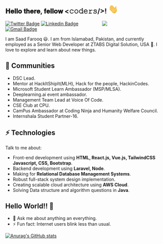 <h2> 𝐇𝐞𝐥𝐥𝐨 𝐭𝐡𝐞𝐫𝐞, 𝐟𝐞𝐥𝐥𝐨𝐰 <𝚌𝚘𝚍𝚎𝚛𝚜/>! <img src="https://raw.githubusercontent.com/ABSphreak/ABSphreak/master/gifs/Hi.gif" width="30px"></h2>

<img align='right' src='https://user-images.githubusercontent.com/5713670/87202985-820dcb80-c2b6-11ea-9f56-7ec461c497c3.gif' width='200"'>

[![Twitter Badge](https://img.shields.io/badge/-@Saad71759984-1ca0f1?style=flat-square&labelColor=1ca0f1&logo=twitter&logoColor=white&link=https://twitter.com/Saad71759984)](https://twitter.com/Saad71759984)  [![Linkedin Badge](https://img.shields.io/badge/-saadfarooq-blue?style=flat-square&logo=Linkedin&logoColor=white&link=https://www.linkedin.com/in/saad-farooq-4667541b5/)](https://www.linkedin.com/in/saad-farooq-4667541b5/)
[![Gmail Badge](https://img.shields.io/badge/-saadfarooq531997@gmail.com-c14438?style=flat-square&logo=Gmail&logoColor=white&link=mailto:saadfarooq531997@gmail.com)](mailto:saadfarooq531997@gmail.com)

I am Saad Farooq 😃.  I am from Islamabad, Pakistan, and currently employed as a Senior Web Developer at ZTABS Digital Solution, USA 🏫. I love to explore and learn about new things.
## 👯 Communities
* DSC Lead.
* Mentor at HackItShipIt(MLH), Hack for the people, HackinCodes.
* Microsoft Student Learn Ambassador (MSP/MLSA).
* Deeplearning.ai event ambassador.
* Management Team Lead at Voice Of Code.
* CSE Club at CPU.
* CamPus Ambassador at Coding Ninja and Humanity Welfare Council.
* Internshala Student Partner-16.
## ⚡ Technologies
Talk to me about:
- Front-end development using **HTML, React.js, Vue.js, TailwindCSS Javascript, CSS, Bootstrap**.
- Backend development using **Laravel, Node**.
- Making for **Relational Database Management Systems**.
- Robust full-stack system design implementation.
- Creating scalable cloud architecture using **AWS Cloud**.
- Solving Data structure and algorithm questions in **Java**.
## Hello World!! 🤔
- 💬 Ask me about anything an everything.
- ⚡ Fun fact: Internet users blink less than usual.

[![Anurag's GitHub stats](https://github-readme-stats.vercel.app/api?username=AKA-Saad)](https://github.com/AKA-Saad/github-readme-stats)

